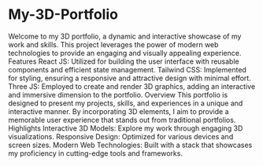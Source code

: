 # My-3D-Portfolio
Welcome to my 3D portfolio, a dynamic and interactive showcase of my work and skills. This project leverages the power of modern web technologies to provide an engaging and visually appealing experience.  Features React JS: Utilized for building the user interface with reusable components and efficient state management. Tailwind CSS: Implemented for styling, ensuring a responsive and attractive design with minimal effort. Three JS: Employed to create and render 3D graphics, adding an interactive and immersive dimension to the portfolio. Overview This portfolio is designed to present my projects, skills, and experiences in a unique and interactive manner. By incorporating 3D elements, I aim to provide a memorable user experience that stands out from traditional portfolios.  Highlights Interactive 3D Models: Explore my work through engaging 3D visualizations. Responsive Design: Optimized for various devices and screen sizes. Modern Web Technologies: Built with a stack that showcases my proficiency in cutting-edge tools and frameworks.
